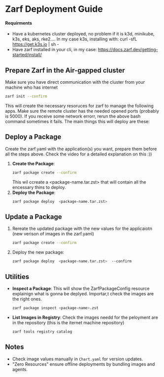 # Zarf Deployment Guide

#### Requirments 
- Have a kubernetes cluster deployed, no problem if it is k3d, minikube, k3s, eks, aks, rke2....
   In my case k3s, installing with:  curl -sfL https://get.k3s.io | sh -
- Have zarf installed in your cli, in my case: https://docs.zarf.dev/getting-started/install/


## Prepare Zarf in the Air-gapped cluster
Make sure you have direct communication with the cluster from your machine who has internet
   ```bash
   zarf init --confirm
   ```
This will create the necessary resoruces for zarf to manage the following apps. Make sure the remote cluster
has the needed opened ports (probably is 5000). If you receive some network errorr, rerun the above bash command
sometimes it fails.
The main things this will deploy are these: 



## **Deploy a Package**
Create the zarf.yaml with the application(s) you want, prepare them before all the steps above. Check the video for a detailed
explanation on this :))

1. **Create the Package**:
   ```bash
   zarf package create --confirm
   ```
   This wil ccreate a <package-name.tar.zst> that will contain all the encessary thins to deploy.
2. **Deploy the Package**:
   ```bash
   zarf package deploy  <package-name.tar.zst> 
   ```

## **Update a Package**

1. Rereate the updated package with the new values for the applicaiotn (new verison of images in the zarf.yaml)
   ```bash
   zarf package create --confirm
   ```
2. Deploy the new package:
   ```bash
   zarf package deploy  <package-name.tar.zst>  --confirm
   ```

## **Utilities**

- **Inspect a Package**:
    This will show the ZarfPackageConfig  resource explainign what is gonna be deplyed. Importar,t check the images are the right ones.
  ```bash
  zarf package inspect <package-name>.zst   
  ```
- **List Images in Registry**:
    Check the images needd for the peloyment are in the repository (this is the iternet machine repository)
  ```bash
  zarf tools registry catalog
  ```

## **Notes**

- Check image values manually in `Chart.yaml` for version updates.
- "Zero Resources" ensure offline deployments by bundling images and agents.

```
